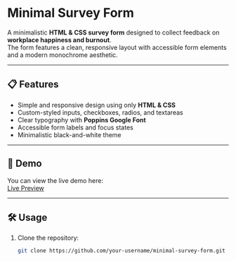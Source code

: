 # Minimal Survey Form

A minimalistic **HTML & CSS survey form** designed to collect feedback on **workplace happiness and burnout**.  
The form features a clean, responsive layout with accessible form elements and a modern monochrome aesthetic.

---

## 📋 Features
- Simple and responsive design using only **HTML & CSS**
- Custom-styled inputs, checkboxes, radios, and textareas
- Clear typography with **Poppins Google Font**
- Accessible form labels and focus states
- Minimalistic black-and-white theme

---

## 🚀 Demo
You can view the live demo here:  
[Live Preview](#) <!-- replace # with GitHub Pages link once deployed -->

---

## 🛠️ Usage
1. Clone the repository:
   ```bash
   git clone https://github.com/your-username/minimal-survey-form.git
